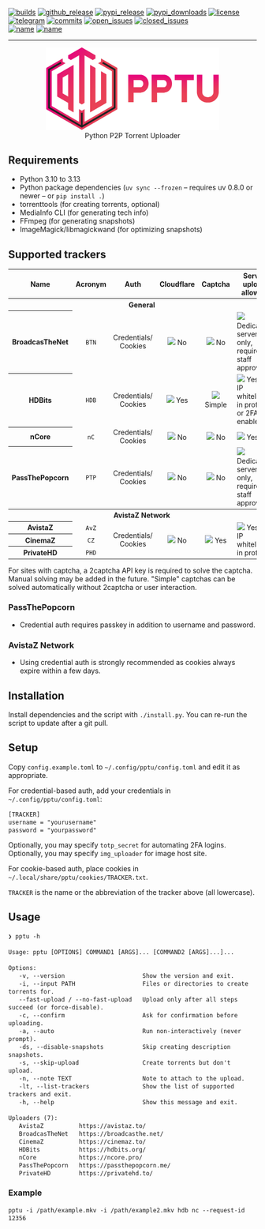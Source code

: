 [![builds](https://img.shields.io/github/actions/workflow/status/pcroland/pptu/build.yaml?logo=github&style=flat-square)](https://github.com/pcroland/pptu/actions/workflows/build.yaml)
[![github_release](https://img.shields.io/github/v/release/pcroland/pptu?logo=github&color=70920c&style=flat-square)](https://github.com/pcroland/pptu/releases)
[![pypi_release](https://img.shields.io/pypi/v/pptu?label=PyPI&logo=pypi&logoColor=ffffff&color=70920c&style=flat-square)](https://pypi.org/project/pptu)
[![pypi_downloads](https://img.shields.io/pypi/dm/pptu?color=70920c&logo=pypi&logoColor=white&style=flat-square)](https://pypi.org/project/pptu)
[![license](https://img.shields.io/github/license/pcroland/pptu?color=blueviolet&style=flat-square)](https://github.com/pcroland/pptu/blob/master/LICENSE)
\
[![telegram](https://img.shields.io/endpoint?label=Discussion%20%26%20support&style=flat-square&url=https%3A%2F%2Fmogyo.ro%2Fquart-apis%2Ftgmembercount%3Fchat_id%3Dpptu_community)](https://t.me/pptu_community)
[![commits](https://img.shields.io/github/last-commit/pcroland/pptu?color=355ab8&logo=github&style=flat-square)](https://github.com/pcroland/pptu/commits/main)
[![open_issues](https://img.shields.io/github/issues/pcroland/pptu?color=718bcd&logo=github&style=flat-square)](https://github.com/pcroland/pptu/issues)
[![closed_issues](https://img.shields.io/github/issues-closed/pcroland/pptu?color=253e80&logo=github&style=flat-square)](https://github.com/pcroland/pptu/issues?q=is%3Aissue+is%3Aclosed)
\
[![name](https://img.shields.io/badge/platform-win%20%7C%20linux%20%7C%20osx-eeeeee?style=flat-square)](https://github.com/pcroland/pptu)
[![name](https://img.shields.io/pypi/pyversions/pptu?logo=Python&logoColor=eeeeee&color=eeeeee&style=flat-square)](https://github.com/pcroland/pptu)

<hr>
<p align="center"><img width="350" src="logo/logo.svg"><br>Python P2P Torrent Uploader</p>

## Requirements

- Python 3.10 to 3.13
- Python package dependencies (`uv sync --frozen` – requires uv 0.8.0 or newer – or `pip install .`)
- torrenttools (for creating torrents, optional)
- MediaInfo CLI (for generating tech info)
- FFmpeg (for generating snapshots)
- ImageMagick/libmagickwand (for optimizing snapshots)

## Supported trackers

<table>
  <tr>
    <th>Name</th>
    <th>Acronym</th>
    <th>Auth</th>
    <th>Cloudflare</th>
    <th>Captcha</th>
    <th>Server upload allowed</th>
  </tr>
  <tr>
    <th colspan="6">General</th>
  </tr>
  <tr>
    <th>BroadcasTheNet</th>
    <td align="center"><code>BTN</code></td>
    <td align="center">Credentials/<br />Cookies</td>
    <td align="center"><img src="https://github.githubassets.com/images/icons/emoji/unicode/274c.png" width="14" /> No</td>
    <td align="center"><img src="https://github.githubassets.com/images/icons/emoji/unicode/274c.png" width="14" /> No</td>
    <td><img src="https://github.githubassets.com/images/icons/emoji/unicode/26a0.png" width="14" /> Dedicated servers only, requires staff approval</td>
  </tr>
  <tr>
    <th>HDBits</th>
    <td align="center"><code>HDB</code></td>
    <td align="center">Credentials/<br />Cookies</td>
    <td align="center"><img src="https://github.githubassets.com/images/icons/emoji/unicode/2714.png" width="14" /> Yes</td>
    <td align="center"><img width="14" src="https://github.githubassets.com/images/icons/emoji/unicode/2714.png"> Simple</td>
    <td><img src="https://github.githubassets.com/images/icons/emoji/unicode/2714.png" width="14" /> Yes, if IP whitelisted in profile or 2FA enabled</td>
  </tr>
  <tr>
    <th>nCore</th>
    <td align="center"><code>nC</code></td>
    <td align="center">Credentials/<br />Cookies</td>
    <td align="center"><img src="https://github.githubassets.com/images/icons/emoji/unicode/274c.png" width="14" /> No</td>
    <td align="center"><img src="https://github.githubassets.com/images/icons/emoji/unicode/274c.png" width="14" /> No</td>
    <td><img src="https://github.githubassets.com/images/icons/emoji/unicode/2714.png" width="14" /> Yes</td>
  </tr>
    <tr>
    <th>PassThePopcorn</th>
    <td align="center"><code>PTP</code></td>
    <td align="center">Credentials/<br />Cookies</td>
    <td align="center"><img src="https://github.githubassets.com/images/icons/emoji/unicode/274c.png" width="14" /> No</td>
    <td align="center"><img src="https://github.githubassets.com/images/icons/emoji/unicode/274c.png" width="14" /> No</td>
    <td><img src="https://github.githubassets.com/images/icons/emoji/unicode/26a0.png" width="14" /> Dedicated servers only, requires staff approval</td>
  </tr>
  <tr>
    <th colspan="6">AvistaZ Network</th>
  </tr>
  <tr>
    <th>AvistaZ</td>
    <td align="center"><code>AvZ</code></td>
    <td align="center" rowspan="3">Credentials/<br />Cookies</td>
    <td align="center" rowspan="3"><img src="https://github.githubassets.com/images/icons/emoji/unicode/274c.png" width="14" /> No</td>
    <td align="center" rowspan="3"><img src="https://github.githubassets.com/images/icons/emoji/unicode/2714.png" width="14" /> Yes</td>
    <td rowspan="3"><img src="https://github.githubassets.com/images/icons/emoji/unicode/2714.png" width="14" /> Yes, if IP whitelisted in profile</td>
  </tr>
  <tr>
    <th>CinemaZ</th>
    <td align="center"><code>CZ</code></td>
  </tr>
  <tr>
    <th>PrivateHD</th>
    <td align="center"><code>PHD</code></td>
  </tr>
</table>

For sites with captcha, a 2captcha API key is required to solve the captcha. Manual solving may be added in the future.
"Simple" captchas can be solved automatically without 2captcha or user interaction.

### PassThePopcorn

- Credential auth requires passkey in addition to username and password.

### AvistaZ Network

- Using credential auth is strongly recommended as cookies always expire within a few days.

## Installation

Install dependencies and the script with `./install.py`. You can re-run the script to update after a git pull.

## Setup

Copy `config.example.toml` to `~/.config/pptu/config.toml` and edit it as appropriate.

For credential-based auth, add your credentials in `~/.config/pptu/config.toml`:

```
[TRACKER]
username = "yourusername"
password = "yourpassword"
```

Optionally, you may specify `totp_secret` for automating 2FA logins.
Optionally, you may specify `img_uploader` for image host site.

For cookie-based auth, place cookies in `~/.local/share/pptu/cookies/TRACKER.txt`.

`TRACKER` is the name or the abbreviation of the tracker above (all lowercase).

## Usage

```
❯ pptu -h

Usage: pptu [OPTIONS] COMMAND1 [ARGS]... [COMMAND2 [ARGS]...]...

Options:
   -v, --version                      Show the version and exit.
   -i, --input PATH                   Files or directories to create torrents for.
   --fast-upload / --no-fast-upload   Upload only after all steps succeed (or force-disable).
   -c, --confirm                      Ask for confirmation before uploading.
   -a, --auto                         Run non-interactively (never prompt).
   -ds, --disable-snapshots           Skip creating description snapshots.
   -s, --skip-upload                  Create torrents but don't upload.
   -n, --note TEXT                    Note to attach to the upload.
   -lt, --list-trackers               Show the list of supported trackers and exit.
   -h, --help                         Show this message and exit.

Uploaders (7):
   AvistaZ          https://avistaz.to/
   BroadcasTheNet   https://broadcasthe.net/
   CinemaZ          https://cinemaz.to/
   HDBits           https://hdbits.org/
   nCore            https://ncore.pro/
   PassThePopcorn   https://passthepopcorn.me/
   PrivateHD        https://privatehd.to/

```

### Example

```shell
pptu -i /path/example.mkv -i /path/example2.mkv hdb nc --request-id 12356
```
